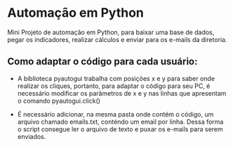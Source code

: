 # Automação em Python

Mini Projeto de automação em Python, para baixar uma base de dados, pegar os indicadores, realizar cálculos e enviar para os e-mails da diretoria.

## Como adaptar o código para cada usuário:

- A biblioteca pyautogui trabalha com posições x e y para saber onde realizar os cliques, portanto, para adaptar o código para seu PC, é necessário modificar os parâmetros de x e y nas linhas que apresentam o comando  pyautogui.click()

- É necessário adicionar, na mesma pasta onde contém o código, um arquivo chamado emails.txt, conténdo um email por linha. Dessa forma o script consegue ler o arquivo de texto e puxar os e-mails para serem enviados.
